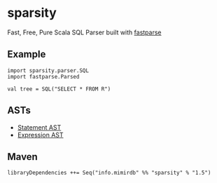 # sparsity
Fast, Free, Pure Scala SQL Parser built with [fastparse](http://www.lihaoyi.com/fastparse/)

## Example
```
import sparsity.parser.SQL
import fastparse.Parsed

val tree = SQL("SELECT * FROM R")
```

## ASTs
* [Statement AST](https://github.com/UBOdin/sparsity/blob/master/src/main/scala/sparsity/statement/Statement.scala)
* [Expression AST](https://github.com/UBOdin/sparsity/blob/master/src/main/scala/sparsity/expression/Expression.scala)

## Maven
```
libraryDependencies ++= Seq("info.mimirdb" %% "sparsity" % "1.5")
```
